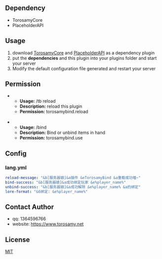 ## Dependency
- TorosamyCore
- PlaceholderAPI
## Usage
1. download [TorosamyCore](https://github.com/ToroSamy/TorosamyCore) and [PlaceholderAPI](https://www.spigotmc.org/resources/placeholderapi.6245/) as a dependency plugin
2. put the **dependencies** and this plugin into your plugins folder and start your server
3. Modify the default configuration file generated and restart your server
## Permission
- - **Usage:** /tb reload
  - **Description:** reload this plugin
  - **Permission:** torosamybind.reload
  <br>
- - **Usage:** /bind
  - **Description:** Bind or unbind items in hand
  - **Permission:** torosamybind.use
## Config
### lang.yml
```yml
reload-message: "&b[服务器娘]&a插件 &eTorosamyBind &a重载成功喵~"
bind-success: "&b[服务器娘]&a成功绑定玩家 &e%player_name%"
unbind-success: "&b[服务器娘]&a成功解除 &e%player_name% &a的绑定"
lore-format: "&6绑定: &e%player_name%"
```

## Contact Author
- qq: 1364596766
- website: https://www.torosamy.net

## License

[MIT](./LICENSE)
